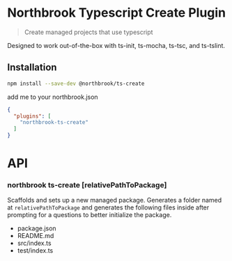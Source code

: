 # Northbrook Typescript Create Plugin

> Create managed projects that use typescript

Designed to work out-of-the-box with ts-init, ts-mocha, ts-tsc, and ts-tslint.

## Installation

```sh
npm install --save-dev @northbrook/ts-create
```

add me to your northbrook.json

```json
{
  "plugins": [
    "northbrook-ts-create"
  ]
}
```

# API

### **northbrook ts-create [relativePathToPackage]**

Scaffolds and sets up a new managed package. Generates a folder named at
`relativePathToPackage` and generates the following files inside after prompting
for a questions to better initialize the package.

- package.json
- README.md
- src/index.ts
- test/index.ts

